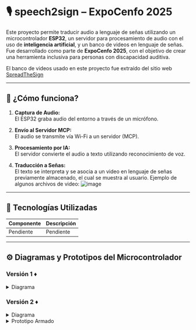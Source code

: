 # 🎙️ speech2sign – ExpoCenfo 2025

Este proyecto permite traducir audio a lenguaje de señas utilizando un microcontrolador **ESP32**, un servidor para procesamiento de audio con el uso de **inteligencia artificial**, y un banco de videos en lenguaje de señas. Fue desarrollado como parte de **ExpoCenfo 2025**, con el objetivo de crear una herramienta inclusiva para personas con discapacidad auditiva.


El banco de videos usado en este proyecto fue extraído del sitio web [SpreadTheSign](https://www.spreadthesign.com/)

---

## 🚀 ¿Cómo funciona?

1. **Captura de Audio:**  
   El ESP32 graba audio del entorno a través de un micrófono.

2. **Envío al Servidor MCP:**  
   El audio se transmite vía Wi-Fi a un servidor (MCP).

3. **Procesamiento por IA:**  
   El servidor convierte el audio a texto utilizando reconocimiento de voz.

4. **Traducción a Señas:**  
   El texto se interpreta y se asocia a un video en lenguaje de señas previamente almacenado, el cual se muestra al usuario.
   Ejemplo de algunos archivos de video:
   <img width="1046" auto alt="image" src="https://github.com/user-attachments/assets/f6eac9eb-0c0b-482e-b78d-24f5775862fb" />


---

## 🔧 Tecnologías Utilizadas

| Componente          | Descripción                                    |
|---------------------|------------------------------------------------|
| Pendiente               | Pendiente         |
---

## ⚙️ Diagramas y Prototipos del Microcontrolador


### Versión 1 ♦️

<details>
   <summary>Diagrama</summary>
   <img width="1046" height=auto alt="image" src="https://raw.githubusercontent.com/jeftedariel/expocenfo-2025-speech2sign/refs/heads/main/photos/prototipo-v1.png" />

</details>


### Versión 2 ♦️

<details>
   <summary>Diagrama</summary>
   <img width="1046" height=auto alt="image" src="https://raw.githubusercontent.com/jeftedariel/expocenfo-2025-speech2sign/refs/heads/main/photos/diagrama-v2.png" />

</details>


   
<details>
<Summary>Prototipo Armado</Summary>


   <img width="1046" height=auto alt="image" src="https://raw.githubusercontent.com/jeftedariel/expocenfo-2025-speech2sign/refs/heads/main/photos/prototipo-v2.jpg" />


</details>
